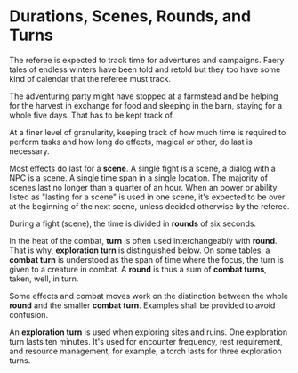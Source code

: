 
<!-- STOP -->

# Durations, Scenes, Rounds, and Turns

The referee is expected to track time for adventures and campaigns. Faery tales of endless winters have been told and retold but they too have some kind of calendar that the referee must track.

The adventuring party might have stopped at a farmstead and be helping for the harvest in exchange for food and sleeping in the barn, staying for a whole five days. That has to be kept track of.

At a finer level of granularity, keeping track of how much time is required to perform tasks and how long do effects, magical or other, do last is necessary.

Most effects do last for a **scene**. A single fight is a scene, a dialog with a NPC is a scene. A single time span in a single location. The majority of scenes last no longer than a quarter of an hour. When an power or ability listed as "lasting for a scene" is used in one scene, it's expected to be over at the beginning of the next scene, unless decided otherwise by the referee.

During a fight (scene), the time is divided in **rounds** of six seconds.

In the heat of the combat, __turn__ is often used interchangeably with __round__. That is why, __exploration turn__ is distinguished below. On some tables, a __combat turn__ is understood as the span of time where the focus, the turn is given to a creature in combat. A __round__ is thus a sum of __combat turns__, taken, well, in turn.

Some effects and combat moves work on the distinction between the whole __round__ and the smaller __combat turn__. Examples shall be provided to avoid confusion.

An **exploration turn** is used when exploring sites and ruins. One exploration turn lasts ten minutes. It's used for encounter frequency, rest requirement, and resource management, for example, a torch lasts for three exploration turns.

